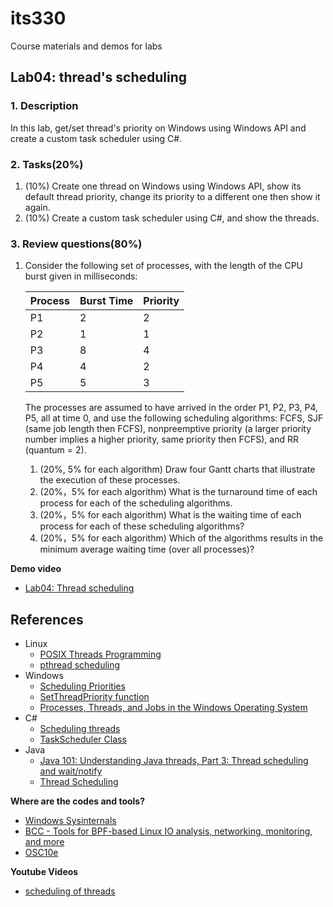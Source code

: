 # its330
Course materials and demos for labs

## Lab04: thread's scheduling

### 1. Description
In this lab,  get/set thread's priority on Windows using Windows API and create a custom task scheduler using C#.


### 2. Tasks(20%) 
1. (10%) Create one thread on Windows using Windows API, show its default thread priority, change its priority to a different one then show it again. 
2. (10%) Create a custom task scheduler using C#, and show the threads.

### 3. Review questions(80%)
1. Consider the following set of processes, with the length of the CPU burst given in milliseconds:
   
   | Process | Burst Time | Priority |
   | ------- | ---------- | -------- |
   | P1 | 2 | 2 |
   | P2 | 1 | 1 |
   | P3 | 8 | 4 |
   | P4 | 4 | 2 |
   | P5 | 5 | 3 |

   The processes are assumed to have arrived in the order P1, P2, P3, P4, P5, all at time 0, and use the following scheduling algorithms: FCFS, SJF (same job length then FCFS), nonpreemptive priority (a larger priority number implies a higher priority, same priority then FCFS), and RR (quantum = 2).
   1. (20%, 5% for each algorithm) Draw four Gantt charts that illustrate the execution of these processes.
   2. (20%，5% for each algorithm) What is the turnaround time of each process for each of the scheduling algorithms.
   3. (20%，5% for each algorithm) What is the waiting time of each process for each of these scheduling algorithms?
   4. (20%，5% for each algorithm) Which of the algorithms results in the minimum average waiting time (over all processes)?

**Demo video**

* [Lab04: Thread scheduling](https://youtu.be/32r97obGzMs)

## References
* Linux
  * [POSIX Threads Programming](https://computing.llnl.gov/tutorials/pthreads/)
  * [pthread scheduling](http://man7.org/linux/man-pages/man3/pthread_getschedparam.3.html)
* Windows
  * [Scheduling Priorities](https://docs.microsoft.com/en-us/windows/win32/procthread/scheduling-priorities)
  * [SetThreadPriority function](https://docs.microsoft.com/en-us/windows/win32/api/processthreadsapi/nf-processthreadsapi-setthreadpriority?redirectedfrom=MSDN)
  * [Processes, Threads, and Jobs in the Windows Operating System](https://www.microsoftpressstore.com/articles/article.aspx?p=2233328&seqNum=7)
* C#
  * [Scheduling threads](https://docs.microsoft.com/en-us/dotnet/standard/threading/scheduling-threads)
  * [TaskScheduler Class](https://docs.microsoft.com/en-us/dotnet/api/system.threading.tasks.taskscheduler?view=netframework-4.8)
* Java
  * [Java 101: Understanding Java threads, Part 3: Thread scheduling and wait/notify](https://www.javaworld.com/article/2071214/java-101--understanding-java-threads--part-3--thread-scheduling-and-wait-notify.html)
  * [Thread Scheduling](https://www.math.uni-hamburg.de/doc/java/tutorial/essential/threads/priority.html)


**Where are the codes and tools?**
* [Windows Sysinternals](https://docs.microsoft.com/en-us/sysinternals/)
* [BCC - Tools for BPF-based Linux IO analysis, networking, monitoring, and more](https://github.com/iovisor/bcc)
* [OSC10e](https://github.com/greggagne/osc10e)


**Youtube Videos**
* [scheduling of threads](https://youtu.be/a2eShvUibf8)




